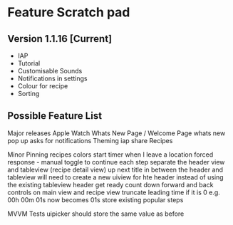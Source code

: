 #  Feature Scratch pad

## Version 1.1.16 [Current]
- IAP
- Tutorial
- Customisable Sounds
- Notifications in settings
- Colour for recipe
- Sorting


## Possible Feature List
Major releases
    Apple Watch
    Whats New Page / Welcome Page
        whats new pop up asks for notifications
    Theming
    iap
    share Recipes

Minor
    Pinning
    recipes colors
    start timer when I leave a location
    forced response - manual toggle to continue each step
    separate the header view and tableview (recipe detail view)
        up next title in between the header and tableview will need to create a new uiview for hte header instead of using the existing tableview header
    get ready count down
    forward and back controls on main view and recipe view
    truncate leading time if it is 0 e.g. 00h 00m 01s now becomes 01s 
    store existing popular steps


MVVM
Tests
uipicker should store the same value as before
